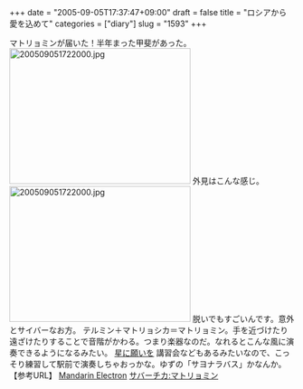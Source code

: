 +++
date = "2005-09-05T17:37:47+09:00"
draft = false
title = "ロシアから愛を込めて"
categories = ["diary"]
slug = "1593"
+++

マトリョミンが届いた！半年まった甲斐があった。
<img src="http://ieiriblog.img.jugem.jp/20050905_57739.jpg" alt="200509051722000.jpg" width="320" height="240" class="pict" />
外見はこんな感じ。
<img src="http://ieiriblog.img.jugem.jp/20050905_57741.jpg" alt="200509051722000.jpg" width="320" height="240" class="pict" />
脱いでもすごいんです。意外とサイバーなお方。
テルミン＋マトリョシカ＝マトリョミン。手を近づけたり遠ざけたりすることで音階がかわる。つまり楽器なのだ。なれるとこんな風に演奏できるようになるみたい。
<a href="http://www.hikarigaoka.jp/~oono/hoshi_ni_negai.avi" target="_blank">星に願いを</a>
講習会などもあるみたいなので、こっそり練習して駅前で演奏しちゃおっかな。ゆずの「サヨナラバス」かなんか。
【参考URL】
<a href="http://mandarinelectron.com/" target="_blank">Mandarin Electron</a>
<a href="http://chebu.main.jp/blog/archives/2004_01_20.html#000049">サバーチカ:マトリョミン</a>
